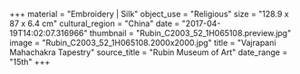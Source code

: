 +++
material = "Embroidery | Silk"
object_use = "Religious"
size = "128.9 x 87 x 6.4 cm"
cultural_region = "China"
date = "2017-04-19T14:02:07.316966"
thumbnail = "Rubin_C2003_52_1H065108.preview.jpg"
image = "Rubin_C2003_52_1H065108.2000x2000.jpg"
title = "Vajrapani Mahachakra Tapestry"
source_title = "Rubin Museum of Art"
date_range = "15th"
+++
